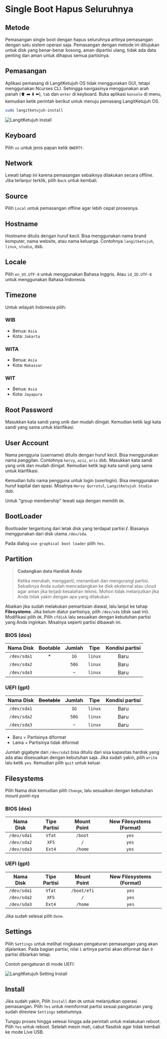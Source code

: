 # Single Boot Hapus Seluruhnya

## Metode

Pemasangan single boot dengan hapus seluruhnya artinya pemasangan dengan satu sistem operasi saja. Pemasangan dengan metode ini ditujukan untuk disk yang benar-benar kosong, aman dipartisi ulang, tidak ada data penting dan aman untuk dihapus semua partisinya.

## Pemasangan

Aplikasi pemasang di LangitKetujuh OS tidak menggunakan GUI, tetapi menggunakan Ncurses CLI. Sehingga navigasinya menggunakan arah panah (⬆️ ➡️ ⬇️ ⬅️), `tab` dan `enter` di keyboard.
Buka aplikasi `konsole` di menu, kemudian ketik perintah berikut untuk menuju pemasang LangitKetujuh OS.

```bash
sudo langitketujuh-install
```

![LangitKetujuh Install](../media/image/langitketujuh-install.webp)

## Keyboard

Pilih `us` untuk jenis papan ketik `QWERTY`.

## Network

Lewati tahap ini karena pemasangan sebaiknya dilakukan secara offline. Jika terlanjur terklik, pilih `Back` untuk kembali.

## Source

Pilih `Local` untuk pemasangan offline agar lebih cepat prosesnya.

## Hostname

Hostname ditulis dengan huruf kecil. Bisa menggunakan nama brand komputer, nama website, atau nama keluarga. Contohnya `langitketujuh`, `linux`, `studio`, dsb.

## Locale

Pilih `en_US.UTF-8` untuk menggunakan Bahasa Inggris. Atau `id_ID.UTF-8` untuk menggunakan Bahasa Indonesia.

## Timezone

Untuk wilayah Indonesia pilih:

### WIB

* Benua: `Asia`
* Kota: `Jakarta`

### WITA

* Benua: `Asia`
* Kota: `Makassar`

### WIT

* Benua: `Asia`
* Kota: `Jayapura`

## Root Password

Masukkan kata sandi yang unik dan mudah diingat. Kemudian ketik lagi kata sandi yang sama untuk klarifikasi.

## User Account

Nama pengguna (username) ditulis dengan huruf kecil. Bisa menggunakan nama panggilan. Contohnya `hervy`, `aziz`, `aris` dsb.
Masukkan kata sandi yang unik dan mudah diingat. Kemudian ketik lagi kata sandi yang sama untuk klarifikasi.

Kemudian tulis nama pengguna untuk login (userlogin). Bisa menggunakan huruf kapital dan spasi. Misalnya `Hervy Qurrotul`, `LangitKetujuh Studio` dsb.

Untuk "group membership" lewati saja dengan memilih `OK`.

## BootLoader

Bootloader tergantung dari letak disk yang terdapat partisi **/**. Biasanya menggunakan dari disk utama `/dev/sda`.

Pada dialog `use graphical boot loader` pilih `Yes`.

## Partition

> **Cadangkan data Hardisk Anda**
>
> Ketika merubah, mengganti, menambah dan mengurangi partisi. Sebaiknya Anda sudah mencadangkan ke disk eksternal atau cloud agar aman jika terjadi kesalahan teknis. Mohon tidak melanjutkan jika Anda tidak yakin dengan apa yang dilakukan.

Abaikan jika sudah melakukan pemartisian diawal, lalu lanjut ke tahap **Filesystems**. Jika belum diatur partisinya, pilih `/dev/sda` (disk saat ini). Modifikasi pilih `OK`. Pilih `cfdisk` lalu sesuaikan dengan kebutuhan partisi yang Anda inginkan. Misalnya seperti partisi dibawah ini.

### BIOS (dos)

Nama Disk     | Bootable      | Jumlah    | Tipe    | Kondisi partisi
:---:         | :---:         | :---:     | :---:   | :---:
`/dev/sda1`   | *             | `1G`      | `linux` | Baru
`/dev/sda2`   |               | `50G`     | `linux` | Baru
`/dev/sda3`   |               | `~`       | `linux` | Baru

### UEFI (gpt)

Nama Disk     | ~~Bootable~~  | Jumlah    | Tipe    | Kondisi partisi
:---:         | :---:         | :---:     | :---:   | :---:
`/dev/sda1`   |               | `1G`      | `linux` | Baru
`/dev/sda2`   |               | `50G`     | `linux` | Baru
`/dev/sda3`   |               | `~`       | `linux` | Baru

* Baru = Partisinya diformat
* Lama = Partisinya tidak diformat

Jumlah gigabyte dari `/dev/sda3` bisa ditulis dari sisa kapasitas hardisk yang ada atau disesuaikan dengan kebutuhan saja. Jika sudah yakin, pilih `write` lalu ketik `yes`. Kemudian pilih `quit` untuk keluar.

## Filesystems

Pilih Nama disk kemudian pilih `Change`, lalu sesuaikan dengan kebutuhan _mount point_-nya

### BIOS (dos)

Nama Disk   | Tipe Partisi  | Mount Point   | New Filesystems (Format)
:---:       | :---:         | :---:         | :---:
`/dev/sda1` | `Vfat`        | `/boot`       | `yes`
`/dev/sda2` | `XFS`         | `/`           | `yes`
`/dev/sda3` | `Ext4`        | `/home`       | `yes`

### UEFI (gpt)

Nama Disk   | Tipe Partisi  | Mount Point   | New Filesystems (Format)
:---:       | :---:         | :---:         | :---:
`/dev/sda1` | `Vfat`        | `/boot/efi`   | `yes`
`/dev/sda2` | `XFS`         | `/`           | `yes`
`/dev/sda3` | `Ext4`        | `/home`       | `yes`

Jika sudah selesai pilih `Done`.

## Settings

Pilih `Settings` untuk melihat ringkasan pengaturan pemasangan yang akan dijalankan. Pada bagian partisi, nilai `1` artinya partisi akan diformat dan `0` partisi dibiarkan tetap.

Contoh pengaturan di mode UEFI:

![LangitKetujuh Setting Install](../media/image/setting-single-install.webp)

## Install

Jika sudah yakin, Pilih `Install` dan `OK` untuk melanjutkan operasi pemasangan. Pilih `Yes` untuk memformat partisi sesuai pangaturan yang sudah direview `Settings` sebelumnya.

Tunggu proses hingga selesai hingga ada perintah untuk melakukan reboot. Pilih `Yes` untuk reboot. Setelah mesin mati, cabut flasdisk agar tidak kembali ke mode Live USB.
